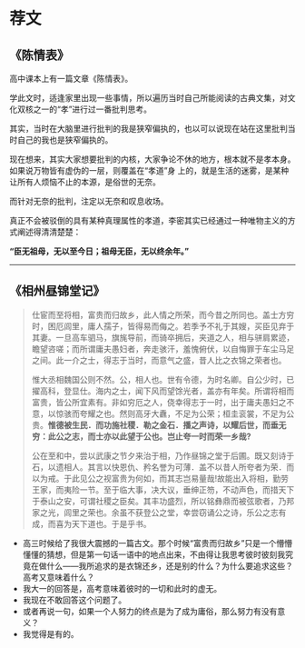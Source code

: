 # 荐文


## 《陈情表》

高中课本上有一篇文章《陈情表》。

学此文时，适逢家里出现一些事情，所以遍历当时自己所能阅读的古典文集，对文化双核之一的“孝”进行过一番批判思考。

其实，当时在大脑里进行批判的我是狭窄偏执的，也以可以说现在站在这里批判当时自己的我也是狭窄偏执的。

现在想来，其实大家想要批判的内核，大家争论不休的地方，根本就不是孝本身。如果说万物皆有虚伪的一层，则覆盖在“孝道”身
上的，就是生活的迷雾，是某种让所有人烦恼不止的本源，是俗世的无奈。

而针对无奈的批判，注定以无奈和叹息收场。

真正不会被驳倒的具有某种真理属性的孝道，李密其实已经通过一种唯物主义的方式阐述得清清楚楚：

**“臣无祖母，无以至今日；祖母无臣，无以终余年。”**

-----


## 《相州昼锦堂记》

> 仕宦而至将相，富贵而归故乡，此人情之所荣，而今昔之所同也。盖士方穷时，困厄闾里，庸人孺子，皆得易而侮之。若季予不礼于其嫂，买臣见弃于其妻。一旦高车驷马，旗旄导前，而骑卒拥后，夹道之人，相与骈肩累迹，瞻望咨嗟；而所谓庸夫愚妇者，奔走骇汗，羞愧俯伏，以自悔罪于车尘马足之间。此一介之士，得志于当时，而意气之盛，昔人比之衣锦之荣者也。
> 
> 惟大丞相魏国公则不然。公，相人也。世有令德，为时名卿。自公少时，已擢高科，登显仕。海内之士，闻下风而望馀光者，盖亦有年矣。所谓将相而富贵，皆公所宜素有。非如穷厄之人，侥幸得志于一时，出于庸夫愚妇之不意，以惊骇而夸耀之也。然则高牙大纛，不足为公荣；桓圭衮裳，不足为公贵。**惟德被生民．而功施社稷．勒之金石．播之声诗，以耀后世，而垂无穷：此公之志，而士亦以此望于公也。岂止夸一时而荣一乡哉?**
> 
> 公在至和中，尝以武康之节夕来治于相，乃作昼锦之堂于后圃。既又刻诗于石，以遗相人。其言以快恩仇、矜名誉为可薄．盖不以昔人所夸者为荣．而以为戒。于此见公之视富贵为何如，而其志岂易量哉!故能出入将相，勤劳王家，而夷险一节。至于临大事，决大议，垂绅正笏，不动声色，而措天下于泰山之安，可谓社稷之臣矣。其丰功盛烈，所以铭彝鼎而被弦歌者，乃邦家之光，闾里之荣也。余虽不获登公之堂，幸尝窃诵公之诗，乐公之志有成，而喜为天下道也。于是乎书。

- 高三时候给了我很大震撼的一篇古文。那个时候“富贵而归故乡”只是一个懵懵懂懂的猜想，但是第一句话一语中的地点出来，不由得让我思考彼时彼刻我究竟在做什么——我所追求的是衣锦还乡，还是别的什么？为什么要追求这些？高考又意味着什么？
- 我大一的回答是，高考意味着彼时的一切和此时的虚无。
- 我现在不敢回答这个问题了。
- 或者再说一句，如果一个人努力的终点是为了成为庸俗，那么努力有没有意义？
- 我觉得是有的。